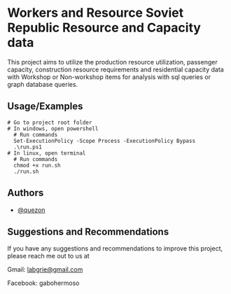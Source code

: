 # Workers and Resource Soviet Republic Resource and Capacity data

This project aims to utilize the production resource utilization, passenger capacity, construction resource requirements and residential capacity data with Workshop or Non-workshop items for analysis with sql queries or graph database queries. 


## Usage/Examples

```shell
# Go to project root folder
# In windows, open powershell
  # Run commands
  Set-ExecutionPolicy -Scope Process -ExecutionPolicy Bypass
  .\run.ps1
# In linux, open terminal
  # Run commands
  chmod +x run.sh
  ./run.sh

```


## Authors

- [@quezon](https://github.com/quezon)


## Suggestions and Recommendations

If you have any suggestions and recommendations to improve this project, please reach me out to us at 

Gmail: labgrie@gmail.com

Facebook: gabohermoso